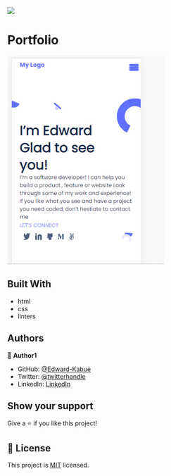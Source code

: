 ![](https://img.shields.io/badge/Microverse-blueviolet)

# Portfolio



 

![the design](./images/Header-section.png)


## Built With

- html
- css
- linters

## Authors

👤 **Author1**

- GitHub: [@Edward-Kabue](https://github.com/Edward-Kabue)
- Twitter: [@twitterhandle](https://twitter.com/twitterhandle)
- LinkedIn: [LinkedIn](https://linkedin.com/in/linkedinhandle)

## Show your support

Give a ⭐️ if you like this project!

## 📝 License

This project is [MIT](./MIT.md) licensed.
